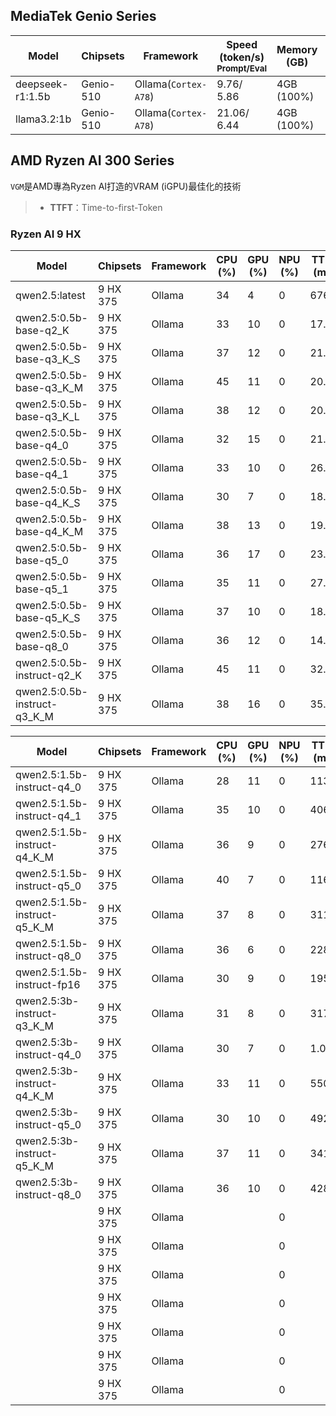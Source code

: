 ## MediaTek Genio Series
  
  | Model            |  Chipsets  |    Framework          |    Speed (token/s)<br><sub>Prompt/Eval |   Memory (GB) |  Power (Watt) |     Temp (°C)    |
  |------------------|------------|-----------------------|--------------------|---------------|---------------|------------------|
  | deepseek-r1:1.5b |  Genio-510 | Ollama(`Cortex-A78`)   |   9.76/ 5.86      | 4GB (100%)    |               |                  |
  | llama3.2:1b      |  Genio-510 | Ollama(`Cortex-A78`)   |   21.06/ 6.44     | 4GB (100%)    |               |                  |

## AMD Ryzen AI 300 Series

`VGM`是AMD專為Ryzen AI打造的VRAM (iGPU)最佳化的技術

> * **TTFT**：Time-to-first-Token

### Ryzen AI 9 HX
  | Model                        |  Chipsets  |  Framework  |  CPU (%) | GPU (%) | NPU (%) |  TTFT (ms) |  Speed (token/s)  |
  |------------------------------|------------|-------------|----------|---------|---------|---------------|------------|
  | qwen2.5:latest               | 9 HX 375 | Ollama        |    34    |    4    |    0    |       676.5   |  11.26     |
  | qwen2.5:0.5b-base-q2_K       | 9 HX 375 | Ollama        |    33    |   10    |    0    |        17.6   | 108.76     |
  | qwen2.5:0.5b-base-q3_K_S     | 9 HX 375 | Ollama        |    37    |   12    |    0    |        21.0   | 104.98     |
  | qwen2.5:0.5b-base-q3_K_M     | 9 HX 375 | Ollama        |    45    |   11    |    0    |         20.6  | 102.63     |  
  | qwen2.5:0.5b-base-q3_K_L     | 9 HX 375 | Ollama        |    38    |   12    |    0    |        20.5   | 105.15     |
  | qwen2.5:0.5b-base-q4_0       | 9 HX 375 | Ollama        |    32    |   15    |    0    |        21.6   |  99.54     |
  | qwen2.5:0.5b-base-q4_1       | 9 HX 375 | Ollama        |    33    |   10    |    0    |        26.0   |  99.45     |
  | qwen2.5:0.5b-base-q4_K_S     | 9 HX 375 | Ollama        |    30    |    7    |    0    |         18.8  | 112.33     |
  | qwen2.5:0.5b-base-q4_K_M     | 9 HX 375 | Ollama        |    38    |   13    |    0    |        19.0   |  96.10     |
  | qwen2.5:0.5b-base-q5_0       | 9 HX 375 | Ollama        |    36    |   17    |    0    |        23.1   |  94.37     |
  | qwen2.5:0.5b-base-q5_1       | 9 HX 375 | Ollama        |    35    |   11    |    0    |        27.5   |  86.98     |
  | qwen2.5:0.5b-base-q5_K_S     | 9 HX 375 | Ollama        |    37    |   10    |    0    |        18.7   |  99.28     |
  | qwen2.5:0.5b-base-q8_0       | 9 HX 375 | Ollama        |    36    |   12    |    0    |        14.7   |  87.27     |
  | qwen2.5:0.5b-instruct-q2_K   | 9 HX 375 | Ollama        |    45    |   11    |    0    |        32.8   | 109.99     |
  | qwen2.5:0.5b-instruct-q3_K_M | 9 HX 375 | Ollama        |    38    |   16    |    0    |        35.6   | 100.94     |

  | Model                        |  Chipsets  |  Framework  |  CPU (%) | GPU (%) | NPU (%) |  TTFT (ms) |  Speed (token/s)  |
  |------------------------------|------------|-------------|----------|---------|---------|---------------|------------|
  | qwen2.5:1.5b-instruct-q4_0   | 9 HX 375 | Ollama        |    28    |   11    |    0    |       113.3   |  42.20     |  
  | qwen2.5:1.5b-instruct-q4_1   | 9 HX 375 | Ollama        |    35    |   10    |    0    |       406.3   |  38.55     |
  | qwen2.5:1.5b-instruct-q4_K_M | 9 HX 375 | Ollama        |    36    |    9    |    0    |       276.5   |  44.65     |
  | qwen2.5:1.5b-instruct-q5_0   | 9 HX 375 | Ollama        |    40    |    7    |    0    |       116.2   |  42.13     |
  | qwen2.5:1.5b-instruct-q5_K_M | 9 HX 375 | Ollama        |    37    |    8    |    0    |       311.8   |  42.96     |
  | qwen2.5:1.5b-instruct-q8_0   | 9 HX 375 | Ollama        |    36    |    6    |    0    |       228.7   |  32.71     |
  | qwen2.5:1.5b-instruct-fp16   | 9 HX 375 | Ollama        |    30    |    9    |    0    |       195.0   |  18.68     |
  | qwen2.5:3b-instruct-q3_K_M   | 9 HX 375 | Ollama        |    31    |    8    |    0    |       317.4   |  25.49     |
  | qwen2.5:3b-instruct-q4_0     | 9 HX 375 | Ollama        |    30    |    7    |    0    |       1.0     |  21.38     |
  | qwen2.5:3b-instruct-q4_K_M   | 9 HX 375 | Ollama        |    33    |   11    |    0    |       550.6   |  25.48     |
  | qwen2.5:3b-instruct-q5_0     | 9 HX 375 | Ollama        |    30    |   10    |    0    |       492.8   |  19.35     |
  | qwen2.5:3b-instruct-q5_K_M   | 9 HX 375 | Ollama        |    37    |   11    |    0    |       341.4   |  22.10     |
  | qwen2.5:3b-instruct-q8_0     | 9 HX 375 | Ollama        |    36    |   10    |    0    |       428.6   |  16.71     |
  |  | 9 HX 375 | Ollama        |        |       |    0    |                 |     |
  |  | 9 HX 375 | Ollama        |        |       |    0    |                 |     |
  |  | 9 HX 375 | Ollama        |        |       |    0    |                 |     |
  |  | 9 HX 375 | Ollama        |        |       |    0    |                 |     |
  |  | 9 HX 375 | Ollama        |        |       |    0    |                 |      |
  |  | 9 HX 375 | Ollama        |        |       |    0    |                 |      |
  |  | 9 HX 375 | Ollama        |        |       |    0    |                 |      |


